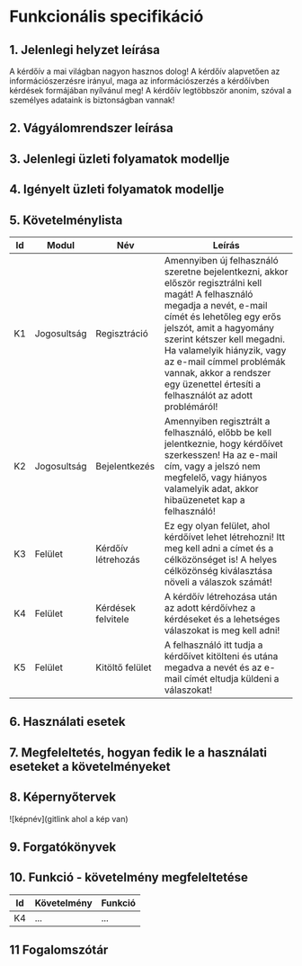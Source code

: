 # Funkcionális specifikáció
## 1. Jelenlegi helyzet leírása
A kérdőív a mai világban nagyon hasznos dolog! A kérdőív alapvetően az információszerzésre irányul, maga az információszerzés a kérdőívben kérdések formájában nyílvánul meg! A kérdőív legtöbbször anonim, szóval a személyes adataink is biztonságban vannak! 
## 2. Vágyálomrendszer leírása

## 3. Jelenlegi üzleti folyamatok modellje

## 4. Igényelt üzleti folyamatok modellje

## 5. Követelménylista

| Id | Modul | Név | Leírás |
| :---: | --- | --- | --- |
| K1 |Jogosultság| Regisztráció |Amennyiben új felhasználó szeretne bejelentkezni, akkor először regisztrálni kell magát! A felhasználó megadja a nevét, e-mail címét és lehetőleg egy erős jelszót, amit a hagyomány szerint kétszer kell megadni. Ha valamelyik hiányzik, vagy az e-mail címmel problémák vannak, akkor a rendszer egy üzenettel értesíti a felhasználót az adott problémáról! |
| K2 | Jogosultság| Bejelentkezés | Amennyiben regisztrált a felhasználó, előbb be kell jelentkeznie, hogy kérdőívet szerkesszen! Ha az e-mail cím, vagy a jelszó nem megfelelő, vagy hiányos valamelyik adat, akkor hibaüzenetet kap a felhasználó! |
| K3| Felület | Kérdőív létrehozás | Ez egy olyan felület, ahol kérdőívet lehet létrehozni! Itt meg kell adni a címet és a célközönséget is! A helyes célközönség kiválasztása növeli a válaszok számát!|
| K4 | Felület | Kérdések felvitele | A kérdőív létrehozása után az adott kérdőívhez a kérdéseket és a lehetséges válaszokat is meg kell adni! |
| K5| Felület | Kitöltő felület | A felhasználó itt tudja a kérdőívet kitölteni és utána megadva a nevét és az e-mail címét eltudja küldeni a válaszokat! |
## 6. Használati esetek

## 7. Megfeleltetés, hogyan fedik le a használati eseteket a követelményeket

## 8. Képernyőtervek

![képnév](gitlink ahol a kép van)

## 9. Forgatókönyvek

## 10. Funkció - követelmény megfeleltetése

| Id | Követelmény | Funkció |
| :---: | --- | --- |
| K4 | ... | ... |

## 11 Fogalomszótár
